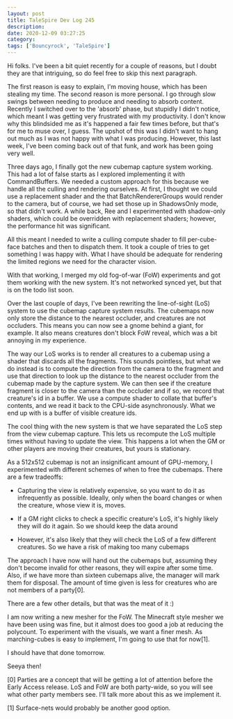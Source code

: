 ```yaml
---
layout: post
title: TaleSpire Dev Log 245
description:
date: 2020-12-09 03:27:25
category:
tags: ['Bouncyrock', 'TaleSpire']
---
```


Hi folks. I've been a bit quiet recently for a couple of reasons, but I doubt they are that intriguing, so do feel free to skip this next paragraph.

The first reason is easy to explain, I'm moving house, which has been stealing my time. The second reason is more personal. I go through slow swings between needing to produce and needing to absorb content. Recently I switched over to the 'absorb' phase, but stupidly I didn't notice, which meant I was getting very frustrated with my productivity. I don't know why this blindsided me as it's happened a fair few times before, but that's for me to muse over, I guess. The upshot of this was I didn't want to hang out much as I was not happy with what I was producing. However, this last week, I've been coming back out of that funk, and work has been going very well.


Three days ago, I finally got the new cubemap capture system working. This had a lot of false starts as I explored implementing it with CommandBuffers. We needed a custom approach for this because we handle all the culling and rendering ourselves. At first, I thought we could use a replacement shader and the that BatchRendererGroups would render to the camera, but of course, we had set those up in ShadowsOnly mode, so that didn't work. A while back, Ree and I experimented with shadow-only shaders, which could be overridden with replacement shaders; however, the performance hit was significant.

All this meant I needed to write a culling compute shader to fill per-cube-face batches and then to dispatch them. It took a couple of tries to get something I was happy with. What I have should be adequate for rendering the limited regions we need for the character vision.

With that working, I merged my old fog-of-war (FoW) experiments and got them working with the new system. It's not networked synced yet, but that is on the todo list soon.

Over the last couple of days, I've been rewriting the line-of-sight (LoS) system to use the cubemap capture system results. The cubemaps now only store the distance to the nearest occluder, and creatures are not occluders. This means you can now see a gnome behind a giant, for example. It also means creatures don't block FoW reveal, which was a bit annoying in my experience.

The way our LoS works is to render all creatures to a cubemap using a shader that discards all the fragments. This sounds pointless, but what we do instead is to compute the direction from the camera to the fragment and use that direction to look up the distance to the nearest occluder from the cubemap made by the capture system. We can then see if the creature fragment is closer to the camera than the occluder and if so, we record that creature's id in a buffer. We use a compute shader to collate that buffer's contents, and we read it back to the CPU-side asynchronously. What we end up with is a buffer of visible creature ids.

The cool thing with the new system is that we have separated the LoS step from the view cubemap capture. This lets us recompute the LoS multiple times without having to update the view. This happens a lot when the GM or other players are moving their creatures, but yours is stationary.

As a 512x512 cubemap is not an insignificant amount of GPU-memory, I experimented with different schemes of when to free the cubemaps. There are a few tradeoffs:

- Capturing the view is relatively expensive, so you want to do it as infrequently as possible. Ideally, only when the board changes or when the creature, whose view it is, moves.

- If a GM right clicks to check a specific creature's LoS, it's highly likely they will do it again. So we should keep the data around

- However, it's also likely that they will check the LoS of a few different creatures. So we have a risk of making too many cubemaps

The approach I have now will hand out the cubemaps but, assuming they don't become invalid for other reasons, they will expire after some time. Also, if we have more than sixteen cubemaps alive, the manager will mark them for disposal. The amount of time given is less for creatures who are not members of a party[0].

There are a few other details, but that was the meat of it :)

I am now writing a new mesher for the FoW. The Minecraft style mesher we have been using was fine, but it almost does too good a job at reducing the polycount. To experiment with the visuals, we want a finer mesh. As marching-cubes is easy to implement, I'm going to use that for now[1].

I should have that done tomorrow.

Seeya then!


[0] Parties are a concept that will be getting a lot of attention before the Early Access release. LoS and FoW are both party-wide, so you will see what other party members see. I'll talk more about this as we implement it.

[1] Surface-nets would probably be another good option.
